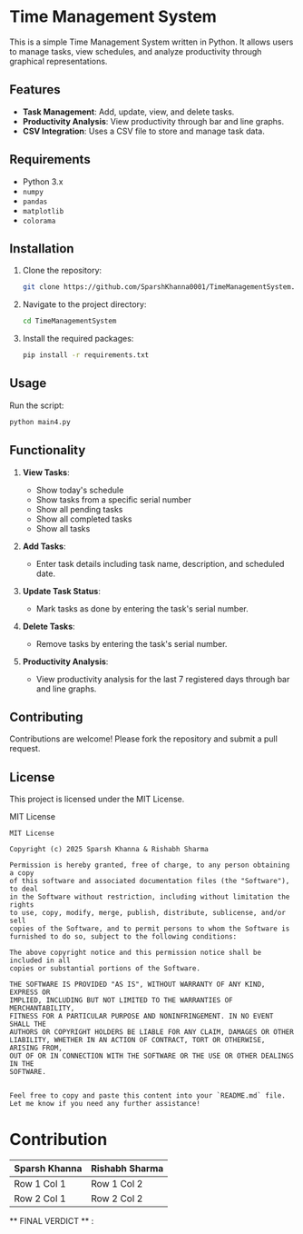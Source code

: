 # Time Management System

This is a simple Time Management System written in Python. It allows users to manage tasks, view schedules, and analyze productivity through graphical representations.

## Features

- **Task Management**: Add, update, view, and delete tasks.
- **Productivity Analysis**: View productivity through bar and line graphs.
- **CSV Integration**: Uses a CSV file to store and manage task data.

## Requirements

- Python 3.x
- `numpy`
- `pandas`
- `matplotlib`
- `colorama`

## Installation

1. Clone the repository:
    ```bash
    git clone https://github.com/SparshKhanna0001/TimeManagementSystem.git
    ```
2. Navigate to the project directory:
    ```bash
    cd TimeManagementSystem
    ```
3. Install the required packages:
    ```bash
    pip install -r requirements.txt
    ```

## Usage

Run the script:
```bash
python main4.py
```

## Functionality

1. **View Tasks**:
    - Show today's schedule
    - Show tasks from a specific serial number
    - Show all pending tasks
    - Show all completed tasks
    - Show all tasks

2. **Add Tasks**:
    - Enter task details including task name, description, and scheduled date.

3. **Update Task Status**:
    - Mark tasks as done by entering the task's serial number.

4. **Delete Tasks**:
    - Remove tasks by entering the task's serial number.

5. **Productivity Analysis**:
    - View productivity analysis for the last 7 registered days through bar and line graphs.

## Contributing

Contributions are welcome! Please fork the repository and submit a pull request.

## License

This project is licensed under the MIT License.

MIT License

```
MIT License

Copyright (c) 2025 Sparsh Khanna & Rishabh Sharma

Permission is hereby granted, free of charge, to any person obtaining a copy
of this software and associated documentation files (the "Software"), to deal
in the Software without restriction, including without limitation the rights
to use, copy, modify, merge, publish, distribute, sublicense, and/or sell
copies of the Software, and to permit persons to whom the Software is
furnished to do so, subject to the following conditions:

The above copyright notice and this permission notice shall be included in all
copies or substantial portions of the Software.

THE SOFTWARE IS PROVIDED "AS IS", WITHOUT WARRANTY OF ANY KIND, EXPRESS OR
IMPLIED, INCLUDING BUT NOT LIMITED TO THE WARRANTIES OF MERCHANTABILITY,
FITNESS FOR A PARTICULAR PURPOSE AND NONINFRINGEMENT. IN NO EVENT SHALL THE
AUTHORS OR COPYRIGHT HOLDERS BE LIABLE FOR ANY CLAIM, DAMAGES OR OTHER
LIABILITY, WHETHER IN AN ACTION OF CONTRACT, TORT OR OTHERWISE, ARISING FROM,
OUT OF OR IN CONNECTION WITH THE SOFTWARE OR THE USE OR OTHER DEALINGS IN THE
SOFTWARE.
```
```

Feel free to copy and paste this content into your `README.md` file. Let me know if you need any further assistance!
```

# Contribution

| **Sparsh Khanna**  | **Rishabh Sharma** |
|-----------------|-----------------|
| Row 1 Col 1     | Row 1 Col 2     |
| Row 2 Col 1     | Row 2 Col 2     |

** FINAL VERDICT ** : 
